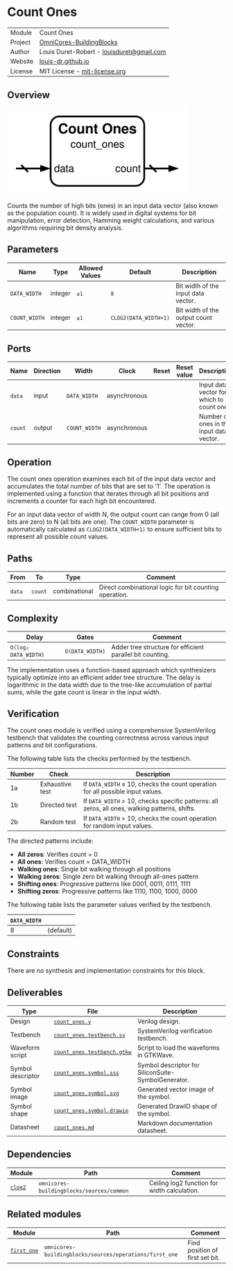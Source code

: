# Count Ones

|         |                                                                                  |
| ------- | -------------------------------------------------------------------------------- |
| Module  | Count Ones                                                                       |
| Project | [OmniCores-BuildingBlocks](https://github.com/Louis-DR/OmniCores-BuildingBlocks) |
| Author  | Louis Duret-Robert - [louisduret@gmail.com](mailto:louisduret@gmail.com)         |
| Website | [louis-dr.github.io](https://louis-dr.github.io)                                 |
| License | MIT License - [mit-license.org](https://mit-license.org)                         |

## Overview

![count_ones](count_ones.symbol.svg)

Counts the number of high bits (ones) in an input data vector (also known as the population count). It is widely used in digital systems for bit manipulation, error detection, Hamming weight calculations, and various algorithms requiring bit density analysis.

## Parameters

| Name          | Type    | Allowed Values | Default               | Description                           |
| ------------- | ------- | -------------- | --------------------- | ------------------------------------- |
| `DATA_WIDTH`  | integer | `≥1`           | `8`                   | Bit width of the input data vector.   |
| `COUNT_WIDTH` | integer | `≥1`           | `CLOG2(DATA_WIDTH+1)` | Bit width of the output count vector. |

## Ports

| Name    | Direction | Width         | Clock        | Reset | Reset value | Description                                |
| ------- | --------- | ------------- | ------------ | ----- | ----------- | ------------------------------------------ |
| `data`  | input     | `DATA_WIDTH`  | asynchronous |       |             | Input data vector for which to count ones. |
| `count` | output    | `COUNT_WIDTH` | asynchronous |       |             | Number of ones in the input data vector.   |

## Operation

The count ones operation examines each bit of the input data vector and accumulates the total number of bits that are set to '1'. The operation is implemented using a function that iterates through all bit positions and increments a counter for each high bit encountered.

For an input data vector of width N, the output count can range from 0 (all bits are zero) to N (all bits are one). The `COUNT_WIDTH` parameter is automatically calculated as `CLOG2(DATA_WIDTH+1)` to ensure sufficient bits to represent all possible count values.

## Paths

| From   | To      | Type          | Comment                                                |
| ------ | ------- | ------------- | ------------------------------------------------------ |
| `data` | `count` | combinational | Direct combinational logic for bit counting operation. |

## Complexity

| Delay                | Gates           | Comment                                                   |
| -------------------- | --------------- | --------------------------------------------------------- |
| `O(log₂ DATA_WIDTH)` | `O(DATA_WIDTH)` | Adder tree structure for efficient parallel bit counting. |

The implementation uses a function-based approach which synthesizers typically optimize into an efficient adder tree structure. The delay is logarithmic in the data width due to the tree-like accumulation of partial sums, while the gate count is linear in the input width.

## Verification

The count ones module is verified using a comprehensive SystemVerilog testbench that validates the counting correctness across various input patterns and bit configurations.

The following table lists the checks performed by the testbench.

| Number | Check           | Description                                                                                    |
| ------ | --------------- | ---------------------------------------------------------------------------------------------- |
| 1a     | Exhaustive test | If `DATA_WIDTH` ≤ 10, checks the count operation for all possible input values.                |
| 1b     | Directed test   | If `DATA_WIDTH` > 10, checks specific patterns: all zeros, all ones, walking patterns, shifts. |
| 2b     | Random test     | If `DATA_WIDTH` > 10, checks the count operation for random input values.                      |

The directed patterns include:
- **All zeros**: Verifies count = 0
- **All ones**: Verifies count = DATA_WIDTH
- **Walking ones**: Single bit walking through all positions
- **Walking zeros**: Single zero bit walking through all-ones pattern
- **Shifting ones**: Progressive patterns like 0001, 0011, 0111, 1111
- **Shifting zeros**: Progressive patterns like 1110, 1100, 1000, 0000

The following table lists the parameter values verified by the testbench.

| `DATA_WIDTH` |           |
| ------------ | --------- |
| 8            | (default) |

## Constraints

There are no synthesis and implementation constraints for this block.

## Deliverables

| Type              | File                                                     | Description                                         |
| ----------------- | -------------------------------------------------------- | --------------------------------------------------- |
| Design            | [`count_ones.v`](count_ones.v)                           | Verilog design.                                     |
| Testbench         | [`count_ones.testbench.sv`](count_ones.testbench.sv)     | SystemVerilog verification testbench.               |
| Waveform script   | [`count_ones.testbench.gtkw`](count_ones.testbench.gtkw) | Script to load the waveforms in GTKWave.            |
| Symbol descriptor | [`count_ones.symbol.sss`](count_ones.symbol.sss)         | Symbol descriptor for SiliconSuite-SymbolGenerator. |
| Symbol image      | [`count_ones.symbol.svg`](count_ones.symbol.svg)         | Generated vector image of the symbol.               |
| Symbol shape      | [`count_ones.symbol.drawio`](count_ones.symbol.drawio)   | Generated DrawIO shape of the symbol.               |
| Datasheet         | [`count_ones.md`](count_ones.md)                         | Markdown documentation datasheet.                   |

## Dependencies

| Module                           | Path                                      | Comment                                      |
| -------------------------------- | ----------------------------------------- | -------------------------------------------- |
| [`clog2`](../../common/clog2.vh) | `omnicores-buildingblocks/sources/common` | Ceiling log2 function for width calculation. |

## Related modules

| Module                                   | Path                                                    | Comment                         |
| ---------------------------------------- | ------------------------------------------------------- | ------------------------------- |
| [`first_one`](../first_one/first_one.md) | `omnicores-buildingblocks/sources/operations/first_one` | Find position of first set bit. |

